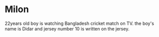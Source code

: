 # Milon
22years old boy is watching Bangladesh cricket match on TV. the boy's name is Didar and jersey number 10 is written on the jersey.
